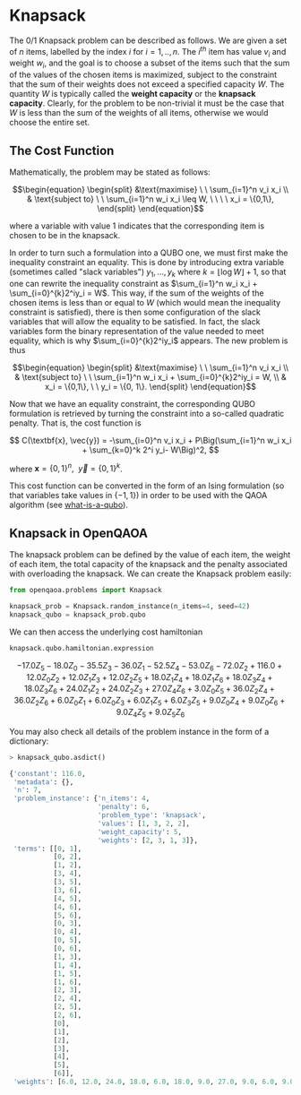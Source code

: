 # Knapsack

The 0/1 Knapsack problem can be described as follows. We are given a set of $n$ items, labelled by the index $i$ for $i = 1,..,n$. The $i^{th}$ item has value $v_i$ and weight $w_i$, and the goal is to choose a subset of the items such that the sum of the values of the chosen items is maximized, subject to the constraint that the sum of their weights does not exceed a specified capacity $W$. The quantity $W$ is typically called the **weight capacity** or the **knapsack capacity**. Clearly, for the problem to be non-trivial it must be the case that $W$ is less than the sum of the weights of all items, otherwise we would choose the entire set.

## The Cost Function

Mathematically, the problem may be stated as follows:

$$\begin{equation}
    \begin{split}
    &\text{maximise} \ \ \sum_{i=1}^n v_i x_i \\ 
    & \text{subject to} \ \ \sum_{i=1}^n w_i x_i \leq W, \ \ \ \ x_i = \{0,1\},
    \end{split}
\end{equation}$$

where a variable with value 1 indicates that the corresponding item is chosen to be in the knapsack.

In order to turn such a formulation into a QUBO one, we must first make the inequality constraint an equality. This is done by introducing extra variable (sometimes called "slack variables") $y_1, \dots, y_k$ where $k=\lfloor\log W\rfloor +1$, so that one can rewrite the inequality constraint as $\sum_{i=1}^n w_i x_i + \sum_{i=0}^{k}2^iy_i = W$. This way, if the sum of the weights of the chosen items is less than or equal to $W$ (which would mean the inequality constraint is satisfied), there is then some configuration of the slack variables that will allow the equality to be satisfied. In fact, the slack variables form the binary representation of the value needed to meet equality, which is why $\sum_{i=0}^{k}2^iy_i$ appears. The new problem is thus

$$\begin{equation}
    \begin{split}
    &\text{maximise} \ \ \sum_{i=1}^n v_i x_i \\ 
    & \text{subject to} \ \ \sum_{i=1}^n w_i x_i + \sum_{i=0}^{k}2^iy_i = W, \\ 
    & x_i = \{0,1\}, \ \ y_i = \{0, 1\}.
    \end{split}
\end{equation}$$

Now that we have an equality constraint, the corresponding QUBO formulation is retrieved by turning the constraint into a so-called quadratic penalty. That is, the cost function is

$$
C(\textbf{x}, \vec{y}) = -\sum_{i=0}^n v_i x_i + P\Big(\sum_{i=1}^n w_i x_i + \sum_{k=0}^k 2^i y_i- W\Big)^2,
$$

where $\textbf{x} = \{0,1\}^n, \ \ \vec{y} = \{0, 1\}^k$. 

This cost function can be converted in the form of an Ising formulation (so that variables take values in $\{-1, 1\}$) in order to be used with the QAOA algorithm (see [what-is-a-qubo](/problems/what-is-a-qubo)).

## Knapsack in OpenQAOA

The knapsack problem can be defined by the value of each item, the weight of each item, the total capacity of the knapsack and the penalty associated with overloading the knapsack. We can create the Knapsack problem easily:

```Python
from openqaoa.problems import Knapsack

knapsack_prob = Knapsack.random_instance(n_items=4, seed=42)
knapsack_qubo = knapsack_prob.qubo
```

We can then access the underlying cost hamiltonian 

```Python
knapsack.qubo.hamiltonian.expression
```

$$
-17.0Z_{5} - 18.0Z_{0} - 35.5Z_{3} - 36.0Z_{1} - 52.5Z_{4} - 53.0Z_{6} - 72.0Z_{2} + 116.0 + 12.0Z_{0}Z_{2} + 12.0Z_{1}Z_{3} + 12.0Z_{2}Z_{5} + 18.0Z_{1}Z_{4} + 18.0Z_{1}Z_{6} + 18.0Z_{3}Z_{4} + 18.0Z_{3}Z_{6} + 24.0Z_{1}Z_{2} + 24.0Z_{2}Z_{3} + 27.0Z_{4}Z_{6} + 3.0Z_{0}Z_{5} + 36.0Z_{2}Z_{4} + 36.0Z_{2}Z_{6} + 6.0Z_{0}Z_{1} + 6.0Z_{0}Z_{3} + 6.0Z_{1}Z_{5} + 6.0Z_{3}Z_{5} + 9.0Z_{0}Z_{4} + 9.0Z_{0}Z_{6} + 9.0Z_{4}Z_{5} + 9.0Z_{5}Z_{6}
$$

You may also check all details of the problem instance in the form of a dictionary:

```Python
> knapsack_qubo.asdict()

{'constant': 116.0,
 'metadata': {},
 'n': 7,
 'problem_instance': {'n_items': 4,
                      'penalty': 6,
                      'problem_type': 'knapsack',
                      'values': [1, 3, 2, 2],
                      'weight_capacity': 5,
                      'weights': [2, 3, 1, 3]},
 'terms': [[0, 1],
           [0, 2],
           [1, 2],
           [3, 4],
           [3, 5],
           [3, 6],
           [4, 5],
           [4, 6],
           [5, 6],
           [0, 3],
           [0, 4],
           [0, 5],
           [0, 6],
           [1, 3],
           [1, 4],
           [1, 5],
           [1, 6],
           [2, 3],
           [2, 4],
           [2, 5],
           [2, 6],
           [0],
           [1],
           [2],
           [3],
           [4],
           [5],
           [6]],
 'weights': [6.0, 12.0, 24.0, 18.0, 6.0, 18.0, 9.0, 27.0, 9.0, 6.0, 9.0, 3.0, 9.0, 12.0, 18.0, 6.0, 18.0, 24.0, 36.0, 12.0, 36.0, -18.0, -36.0, -72.0, -35.5, -52.5, -17.0, -53.0]}
```